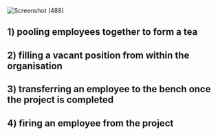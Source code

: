 ![Screenshot (488)](https://user-images.githubusercontent.com/89120960/205323314-945c606b-a000-4636-bfd1-4e1c4375c641.png)

<h2>1) pooling employees together to form a tea</h2>
<h2>2) filling a vacant position from within the organisation</h2>
<h2>3) transferring an employee to the bench once the project is completed  </h3>
<h2>4) firing an employee from the project </h3>
